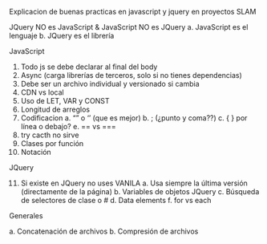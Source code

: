Explicacion de buenas practicas en javascript y jquery en proyectos SLAM

JQuery NO es JavaScript & JavaScript NO es JQuery
  a.	JavaScript es el lenguaje
  b.	JQuery es el librería
    
JavaScript

  1. Todo js se debe declarar al final del body
  2. Async (carga librerías de terceros, solo si no tienes dependencias)
  3. Debe ser un archivo individual y versionado si cambia
  4. CDN vs local
  5. Uso de LET, VAR y CONST
  6. Longitud de arreglos
  7.	Codificacion
    a. “” o ‘’ (que es mejor)
    b. ; (¿punto y coma??)
    c. { } por línea o debajo?
    e. == vs ===
  8. try cacth no sirve
  9. Clases por función
  10. Notación

JQuery 

  11. Si existe en JQuery no uses VANILA
    a. Usa siempre la última versión (directamente de la página)
    b. Variables de objetos JQuery
    c. Búsqueda de selectores de clase o #
    d. Data elements
    f. for vs each

Generales

  a. Concatenación de archivos
  b. Compresión de archivos
